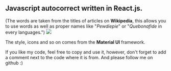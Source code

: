 ## **Javascript autocorrect written in React.js.**


(The words are taken from the titles of articles on **Wikipedia**, this allows you to use words as well as proper names like "*Pewdiepie*" or "*Quebonafide* in every languages.")
![](https://i.ibb.co/XsnbGGP/auto.png)

The style, icons and so on comes from the **Material UI** framework. 

If you like my code, feel free to copy and use it, however, don't forget to add a comment next to the code where it is from. And please follow me on github :)
